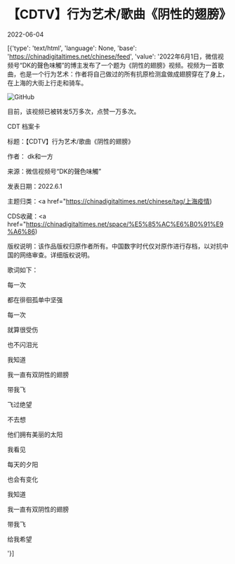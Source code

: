 # 【CDTV】行为艺术/歌曲《阴性的翅膀》

2022-06-04

[{'type': 'text/html', 'language': None, 'base': 'https://chinadigitaltimes.net/chinese/feed', 'value': '2022年6月1日，微信视频号“DK的聲色味觸”的博主发布了一个题为《阴性的翅膀》视频。视频为一首歌曲，也是一个行为艺术：作者将自己做过的所有抗原检测盒做成翅膀穿在了身上，在上海的大街上行走和骑车。

![GitHub](https://chinadigitaltimes.net/chinese/files/2022/06/Picture1.png)

目前，该视频已被转发5万多次，点赞一万多次。



CDT 档案卡

标题：【CDTV】行为艺术/歌曲《阴性的翅膀》

作者： dk和一方

来源：微信视频号“DK的聲色味觸”

发表日期：2022.6.1

主题归类：<a href="https://chinadigitaltimes.net/chinese/tag/上海疫情)

CDS收藏：<a href="https://chinadigitaltimes.net/space/%E5%85%AC%E6%B0%91%E9%A6%86)

版权说明：该作品版权归原作者所有。中国数字时代仅对原作进行存档，以对抗中国的网络审查。详细版权说明。







歌词如下：



每一次

都在徘徊孤单中坚强

每一次

就算很受伤

也不闪泪光

我知道

我一直有双阴性的翅膀

带我飞

飞过绝望

不去想

他们拥有美丽的太阳

我看见

每天的夕阳

也会有变化

我知道

我一直有双阴性的翅膀

带我飞

给我希望



'}]